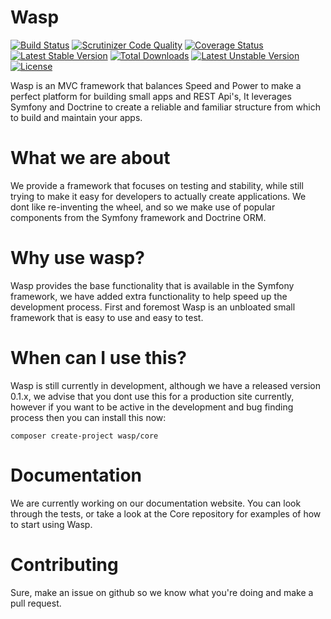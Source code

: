 Wasp
====

[![Build Status](https://travis-ci.org/PHP-Wasp/Framework.svg)](https://travis-ci.org/PHP-Wasp/Framework) [![Scrutinizer Code Quality](https://scrutinizer-ci.com/g/PHP-Wasp/Framework/badges/quality-score.png?b=master)](https://scrutinizer-ci.com/g/PHP-Wasp/Framework/?branch=master) [![Coverage Status](https://coveralls.io/repos/PHP-Wasp/Framework/badge.svg)](https://coveralls.io/r/PHP-Wasp/Framework) [![Latest Stable Version](https://poser.pugx.org/wasp/framework/v/stable)](https://packagist.org/packages/wasp/framework) [![Total Downloads](https://poser.pugx.org/wasp/framework/downloads)](https://packagist.org/packages/wasp/framework) [![Latest Unstable Version](https://poser.pugx.org/wasp/framework/v/unstable)](https://packagist.org/packages/wasp/framework) [![License](https://poser.pugx.org/wasp/framework/license)](https://packagist.org/packages/wasp/framework)

Wasp is an MVC framework that balances Speed and Power to make a perfect platform for building small apps and REST Api's, It leverages Symfony and Doctrine to create a reliable and familiar structure from which to build and maintain your apps.

# What we are about

We provide a framework that focuses on testing and stability, while still trying to make it easy for developers to actually create applications. We dont like re-inventing the wheel, and so we make use of popular components from the Symfony framework and Doctrine ORM.

# Why use wasp?

Wasp provides the base functionality that is available in the Symfony framework, we have added extra functionality to help speed up the development process. First and foremost Wasp is an unbloated small framework that is easy to use and easy to test.

# When can I use this?

Wasp is still currently in development, although we have a released version 0.1.x, we advise that you dont use this for a production site currently, however if you want to be active in the development and bug finding process then you can install this now:

    composer create-project wasp/core

# Documentation

We are currently working on our documentation website. You can look through the tests, or take a look at the Core repository for examples of how to start using Wasp.

# Contributing

Sure, make an issue on github so we know what you're doing and make a pull request. 
